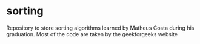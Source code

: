 # sorting
 Repository to store sorting algorithms learned by Matheus Costa during his graduation. Most of the code are taken by the geekforgeeks website
